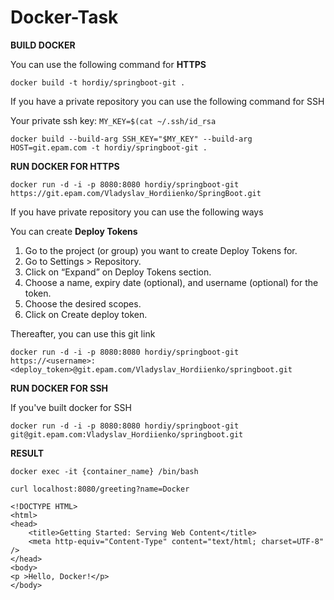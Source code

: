 # Docker-Task

**BUILD DOCKER**

You can use the following command for **HTTPS**

`docker build -t hordiy/springboot-git . `

If you have a private repository you can use the following command for SSH

Your private ssh key: 
`MY_KEY=$(cat ~/.ssh/id_rsa`

`docker build --build-arg SSH_KEY="$MY_KEY" --build-arg HOST=git.epam.com -t hordiy/springboot-git . `

**RUN DOCKER FOR HTTPS**

`docker run -d -i -p 8080:8080 hordiy/springboot-git https://git.epam.com/Vladyslav_Hordiienko/SpringBoot.git`

If you have private repository you can use the following ways

You can create **Deploy Tokens**

1.  Go to the project (or group) you want to create Deploy Tokens for.
2.  Go to Settings > Repository.
3.  Click on “Expand” on Deploy Tokens section.
4.  Choose a name, expiry date (optional), and username (optional) for the token.
5.  Choose the desired scopes.
6.  Click on Create deploy token.

Thereafter, you can use this git link

`docker run -d -i -p 8080:8080 hordiy/springboot-git https://<username>:<deploy_token>@git.epam.com/Vladyslav_Hordiienko/springboot.git`

**RUN DOCKER FOR SSH**

If you've built docker for SSH

`docker run -d -i -p 8080:8080 hordiy/springboot-git git@git.epam.com:Vladyslav_Hordiienko/springboot.git`


**RESULT**

`docker exec -it {container_name} /bin/bash`

`curl localhost:8080/greeting?name=Docker`

```
<!DOCTYPE HTML>
<html>
<head>
    <title>Getting Started: Serving Web Content</title>
    <meta http-equiv="Content-Type" content="text/html; charset=UTF-8" />
</head>
<body>
<p >Hello, Docker!</p>
</body>
```
